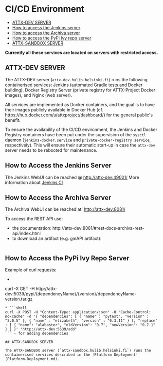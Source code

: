 # CI/CD Environment

<!-- TOC START min:1 max:3 link:true update:false -->
- [ATTX-DEV SERVER](#attx-dev-server)
- [How to access the Jenkins server](#how-to-access-the-jenkins-server)
- [How to access the Archiva server](#how-to-access-the-archiva-server)
- [How to access the PyPi Ivy repo server](#how-to-access-the-pypi-ivy-repo-server)
- [ATTX-SANDBOX SERVER](#attx-sandbox-server)

<!-- TOC END -->

**Currently all these services are located on servers with restricted access.**

## ATTX-DEV SERVER

The ATTX-DEV server (`attx-dev.hulib.helsinki.fi`) runs the following containerised services: Jenkins (automated Gradle tests and Docker building), Docker Registry Server (private registry for ATTX-Project Docker images), and Nginx (web server).

All services are implemented as Docker containers, and the goal is to have their images publicly available in Docker Hub (cf. https://hub.docker.com/u/attxproject/dashboard/) for the general public's benefit.

To ensure the availability of the CI/CD environment, the Jenkins and Docker Registry containers have been put under the supervision of the `sysctl` daemon (`jenkins-docker.service` and `private-docker-registry.service`, respectively). This will ensure their automatic start-up in case the `attx-dev` server needs to be rebooted for maintenance.

## How to Access the Jenkins Server
The Jenkins WebUI can be reached @ [http://attx-dev:49001/](http://attx-dev:49001/)
More information about [Jenkins CI](Jenkins-CI.md)

## How to Access the Archiva Server
The Archiva WebUI can be reached at: [http://attx-dev:8081/](http://attx-dev:8081/)

To access the REST API use:
* the documentation: http://attx-dev:8081/#rest-docs-archiva-rest-api/index.html
* to download an artifact (e.g. gmAPI artifact):
```config ${artifactRepoURL}/restServices/archivaServices/searchService/artifact?g=org.uh.hulib.attx.gc&a=gm-API&v=${gmAPI}&p=tar.gz":"gm-API-${gmAPI}.tar.gz
```

## How to Access the PyPi Ivy Repo Server

Example of curl requests:
* ```shell
curl -X GET -H http://attx-dev:5039/pypi/{dependencyName}/{version}/dependencyName-version.tar.gz
``` - to retrieve dependency with a specific version number
* ```shell
curl -X POST -H "Content-Type: application/json" -H "Cache-Control: no-cache" -d '{ "dependencies": [ { "name" : "pytest", "version" : "3.0.5" }, { "name" : "elizabeth", "version" : "0.3.11" } ], "replace" : [ { "name": "alabaster", "oldVersion": "0.7", "newVersion": "0.7.1" } ] }' "http://attx-dev:5639/add"
``` - for adding dependencies

## ATTX-SANDBOX SERVER

The ATTX-SANDBOX server (`attx-sandbox.hulib.helsinki.fi`) runs the containerised services described in the [Platform Deployment](Platform-Deployment.md).
